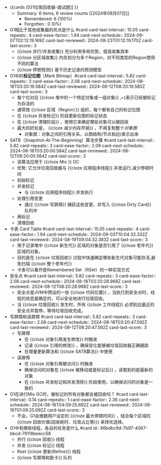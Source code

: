 - {{cards [[G1垃圾回收器-面试题]] }}
	- Summary: 6 items, 6 review counts [[2024年08月07日]]
		- Remembered:   6 (100%)
		- Forgotten :   0 (0%)
- G1相比于其他收集器的优点是什么 #card
  card-last-interval:: 15.05
  card-repeats:: 4
  card-ease-factor:: 1.94
  card-next-schedule:: 2024-09-07T02:12:19.169Z
  card-last-reviewed:: 2024-08-23T01:12:19.170Z
  card-last-score:: 3
	- {{cloze 并行/并发收集}} 充分利用多核优势，提高收集效率
	- {{cloze 分区域收集}} 内存划分为多个Region，对不同类型的Region使用不同的算法
	- {{cloze 停顿预测}} 基于历史记录的预测模型
- G1中的**标记位图**（Mark Bitmap）#card
  card-last-interval:: 5.82
  card-repeats:: 3
  card-ease-factor:: 2.08
  card-next-schedule:: 2024-08-18T03:20:19.584Z
  card-last-reviewed:: 2024-08-12T08:20:19.585Z
  card-last-score:: 3
	- 每个位对应 {{cloze 堆中的一个特定对象或一组对象}} ,`=1`表示已经被标记为存活的
	- 通常按 {{cloze 区域（Region）}} 组织，每个都有自己的标记位图
	- 在 {{cloze 并发标记}} 阶段更新位图的标记状态
	- 在 {{cloze 清理阶段}} ，使用它来确定哪些对象可以被回收
	- 最大的好处是， {{cloze 减少内存开销}} ，不用复制整个*对象图*
		- 对象图：对象之间的引用关系，以图结构(节点和边)表示出来
- SATB（Snapshot-At-The-Beginning）算法步骤 #card
  card-last-interval:: 5.82
  card-repeats:: 3
  card-ease-factor:: 2.08
  card-next-schedule:: 2024-08-18T03:20:00.584Z
  card-last-reviewed:: 2024-08-12T08:20:00.584Z
  card-last-score:: 3
	- 该算法应用于 {{cloze Mix }} GC
	- 优势: 它允许垃圾回收器与 {{cloze 应用程序线程}} 并发运行,减少停顿时间
	- 初始标记
	- 并发标记
		- 与 {{cloze 应用程序线程}} 并发执行
	- 处理引用变更
		- 通过 {{cloze 写屏障}} 捕获这些变更，并写入 {{cloze Dirty Card}} 队列中
	- 再标记
	- 清理回收
- 卡表 Card Table #card
  card-last-interval:: 15.05
  card-repeats:: 4
  card-ease-factor:: 1.94
  card-next-schedule:: 2024-09-03T10:04:32.332Z
  card-last-reviewed:: 2024-08-19T09:04:32.383Z
  card-last-score:: 3
	- 用于记录堆中 {{cloze 新生代}} 区域的对象是否引用了 {{cloze 老年代}} 区域的对象。
	- 目的是在 {{cloze 垃圾回收}} 过程中快速确定哪些新生代对象可能存活,避免扫描 {{cloze 整个老年代}}
	- 卡表可以看作是Remembered Set（RSet）的一种实现方式
- 安全点 #card
  card-last-interval:: 5.82
  card-repeats:: 3
  card-ease-factor:: 2.08
  card-next-schedule:: 2024-08-18T03:20:28.968Z
  card-last-reviewed:: 2024-08-12T08:20:28.968Z
  card-last-score:: 3
	- 安全点是JVM中预设的一些 {{cloze 代码位置}} ，当执行到安全点时，线程的状态是确定的，可以安全地进行垃圾回收。
	- 当 {{cloze 垃圾回收}} 发生时，所有 {{cloze 工作线程}} 必须到达最近的安全点并暂停，等待垃圾回收完成。
- 写屏障和读屏障 #card
  card-last-interval:: 5.82
  card-repeats:: 3
  card-ease-factor:: 2.08
  card-next-schedule:: 2024-08-18T03:20:47.592Z
  card-last-reviewed:: 2024-08-12T08:20:47.592Z
  card-last-score:: 3
	- 写屏障
		- 在 {{cloze 对象引用发生修改}} 时触发
		- 记录 {{cloze 引用的修改}} ，确保变化能够被垃圾回收器正确跟踪
		- 在增量更新算法和 {{cloze SATB算法}} 中使用
	- 读屏障
		- 在 {{cloze 对象引用被访问}} 时触发
		- 确保访问的对象在 {{cloze 被移动或是标记后}} ，读取到的是最新的对象
		- 在 {{cloze 并发标记和并发清除}} 阶段使用，以确保访问的对象是一致的
- G1在进行Mix GC时，被标记的所有对象都会被回收吗？ #card
  card-last-interval:: 0.14
  card-repeats:: 1
  card-ease-factor:: 2.36
  card-next-schedule:: 2024-08-16T04:09:25.692Z
  card-last-reviewed:: 2024-08-16T01:09:25.692Z
  card-last-score:: 3
	- 不会，G1会根据用户设定的 {{cloze 最大停顿时间}} ，结合每个区域的 {{cloze 回收价值(回收耗时、垃圾占比等)}} 来择优选择。
- G1中有哪些线程，各自的任务是什么 #card
  id:: 66bdbc9d-7b97-4067-bbcd-79118beecc58
	- 并行 {{cloze 回收}} 线程
	- 并发 {{cloze 标记}} 线程
	- Rset {{cloze 更新(Refine)}} 线程
	- {{cloze 写屏障和脏卡}} 队列